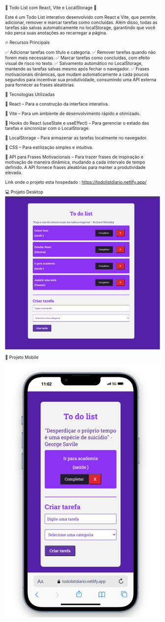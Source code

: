 📝 Todo List com React, Vite e LocalStorage 🚀

Este é um Todo List interativo desenvolvido com React e Vite, que permite adicionar, remover e marcar tarefas como concluídas. Além disso, todas as tarefas são salvas automaticamente no localStorage, garantindo que você não perca suas anotações ao recarregar a página.

🔥 Recursos Principais

✅ Adicionar tarefas com título e categoria.
✅ Remover tarefas quando não forem mais necessárias.
✅ Marcar tarefas como concluídas, com efeito visual de risco no texto.
✅ Salvamento automático no LocalStorage, mantendo as tarefas salvas mesmo após fechar o navegador.
✅ Frases motivacionais dinâmicas, que mudam automaticamente a cada poucos segundos para incentivar sua produtividade, consumindo uma API externa para fornecer as frases aleatórias.

🎨 Tecnologias Utilizadas

🔹 React – Para a construção da interface interativa.

🔹 Vite – Para um ambiente de desenvolvimento rápido e otimizado.

🔹 Hooks do React (useState e useEffect) – Para gerenciar o estado das tarefas e sincronizar com o LocalStorage.

🔹 LocalStorage – Para armazenar as tarefas localmente no navegador.

🔹 CSS – Para estilização simples e intuitiva.

🔹 API para Frases Motivacionais – Para trazer frases de inspiração e motivação de maneira dinâmica, mudando a cada intervalo de tempo definido. A API fornece frases aleatórias para manter a produtividade elevada.

Link onde o projeto esta hospedado : https://todolistdiario.netlify.app/

💻 Projeto Desktop
![Desktop](desktop.png)

📱 Projeto Mobile

![Mobile](mobile.png)


